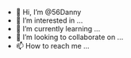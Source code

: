 - 👋 Hi, I’m @56Danny
- 👀 I’m interested in ...
- 🌱 I’m currently learning ...
- 💞️ I’m looking to collaborate on ...
- 📫 How to reach me ...

<!---
56Danny/56Danny is a ✨ special ✨ repository because its `README.md` (this file) appears on your GitHub profile.
You can click the Preview link to take a look at your changes.
--->
